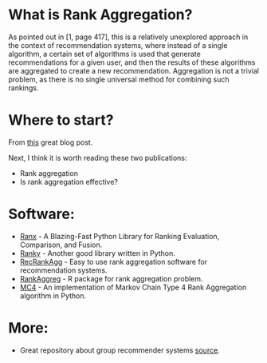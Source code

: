 # What is Rank Aggregation?
As pointed out in [1, page 417], this is a relatively unexplored approach in the context of recommendation systems, where instead of a single algorithm, a certain set of algorithms is used that generate recommendations for a given user, and then the results of these algorithms are aggregated to create a new recommendation. Aggregation is not a trivial problem, as there is no single universal method for combining such rankings.

# Where to start?
From [this](https://vene.ro/blog/kemeny-young-optimal-rank-aggregation-in-python.html) great blog post.

Next, I think it is worth reading these two publications:
* Rank aggregation
* Is rank aggregation effective?

# Software:
* [Ranx](https://github.com/AmenRa/ranx) - A Blazing-Fast Python Library for Ranking Evaluation, Comparison, and Fusion.
* [Ranky](https://github.com/Didayolo/ranky) - Another good library written in Python.
* [RecRankAgg](https://github.com/mbalchanowski/RecRankAgg) - Easy to use rank aggregation software for recommendation systems.
* [RankAggreg](https://cran.r-project.org/web/packages/RankAggreg/vignettes/RankAggreg.pdf) - R package for rank aggregation problem.
* [MC4](https://github.com/kalyaniuniversity/MC4) - An implementation of Markov Chain Type 4 Rank Aggregation algorithm in Python.

# More:
* Great repository about group recommender systems [source](https://github.com/lucasvinhtran/group-recommender-systems).

